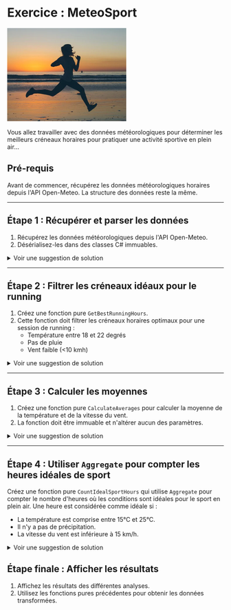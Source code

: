 # Exercice : MeteoSport

![running.png](running.png)

Vous allez travailler avec des données météorologiques pour déterminer les meilleurs créneaux horaires pour pratiquer
une activité sportive en plein air...

## Pré-requis

Avant de commencer, récupérez les données météorologiques horaires depuis l'API Open-Meteo. La
structure des données reste la même.

---

## Étape 1 : Récupérer et parser les données

1. Récupérez les données météorologiques depuis l'API Open-Meteo.
2. Désérialisez-les dans des classes C# immuables.

<details>

<summary>Voir une suggestion de solution</summary>

```csharp
using System;
using System.Net.Http;
using System.Threading.Tasks;
using Newtonsoft.Json;

public record WeatherData(Hourly hourly);

public record Hourly(string[] time, float[] temperature_2m, float[] precipitation, float[] wind_speed_10m);

public class Program
{
    public static async Task Main(string[] args)
    {
        using HttpClient client = new HttpClient();
        string url = "https://api.open-meteo.com/v1/forecast?latitude=46.3833&longitude=6.2348&hourly=temperature_2m,precipitation,wind_speed_10m";

        var response = await client.GetStringAsync(url);
        var weatherData = JsonConvert.DeserializeObject<WeatherData>(response);

        // Utilisez weatherData pour les étapes suivantes...
    }
}
```

> Le type `record` au lieu de `class` a été utilisé pour l'immutabilité, car c’est une classe avec des attributs readonly...

</details>

---

## Étape 2 : Filtrer les créneaux idéaux pour le running

1. Créez une fonction pure `GetBestRunningHours`.
2. Cette fonction doit filtrer les créneaux horaires optimaux pour une session de running :
   - Température entre 18 et 22 degrés
   - Pas de pluie
   - Vent faible (<10 kmh)

<details>

<summary>Voir une suggestion de solution</summary>

```csharp
public static IEnumerable<(string Time, float Temperature, float WindSpeed)> GetBestRunningHours(Hourly hourly)
{
    return hourly.time
        .Select((t, index) => new { Time = t, Temperature = hourly.temperature_2m[index], Precipitation = hourly.precipitation[index], WindSpeed = hourly.wind_speed_10m[index] })
        .Where(x => x.Temperature >= 18 && x.Temperature <= 22 && x.Precipitation == 0 && x.WindSpeed < 10)
        .Select(x => (x.Time, x.Temperature, x.WindSpeed));
}
```
</details>

---

## Étape 3 : Calculer les moyennes

1. Créez une fonction pure `CalculateAverages` pour calculer la moyenne de la température et de la vitesse du vent.
2. La fonction doit être immuable et n'altérer aucun des paramètres.

<details>

<summary>Voir une suggestion de solution</summary>


```csharp

public static (float AverageTemperature, float AverageWindSpeed) CalculateAverages(Hourly hourly)
{
    var averageTemperature = hourly.temperature_2m.Average();
    var averageWindSpeed = hourly.wind_speed_10m.Average();

    return (averageTemperature, averageWindSpeed);
}
```
</details>

---

## Étape 4 : Utiliser `Aggregate` pour compter les heures idéales de sport

Créez une fonction pure `CountIdealSportHours` qui utilise `Aggregate` pour compter le nombre d'heures où les conditions sont idéales pour le sport en plein air. Une heure est considérée comme idéale si :
- La température est comprise entre 15°C et 25°C.
- Il n'y a pas de précipitation.
- La vitesse du vent est inférieure à 15 km/h.

<details>

<summary>Voir une suggestion de solution</summary>

```csharp
using System.Linq;

public static int CountIdealSportHours(Hourly hourly)
{
    return hourly.time
        .Select((t, index) => new { Temperature = hourly.temperature_2m[index], Precipitation = hourly.precipitation[index], WindSpeed = hourly.wind_speed_10m[index] })
        .Aggregate(0, (count, hour) =>
        {
            // Incrémenter le compteur si les conditions sont idéales
            if (hour.Temperature >= 15 && hour.Temperature <= 25 && hour.Precipitation == 0 && hour.WindSpeed < 15)
                return count + 1;
            else
                return count;
        });
}


```
</details>

## Étape finale : Afficher les résultats

1. Affichez les résultats des différentes analyses.
2. Utilisez les fonctions pures précédentes pour obtenir les données transformées.

